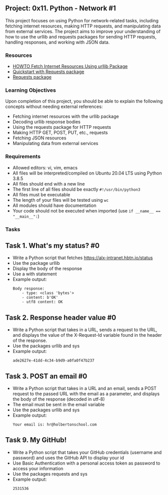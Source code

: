 ## Project: 0x11. Python - Network #1

This project focuses on using Python for network-related tasks, including fetching internet resources, making HTTP requests, and manipulating data from external services. The project aims to improve your understanding of how to use the urllib and requests packages for sending HTTP requests, handling responses, and working with JSON data.

### Resources
- [HOWTO Fetch Internet Resources Using urllib Package](https://docs.python.org/3/howto/urllib2.html)
- [Quickstart with Requests package](https://docs.python-requests.org/en/latest/user/quickstart/)
- [Requests package](https://docs.python-requests.org/en/latest/)

### Learning Objectives
Upon completion of this project, you should be able to explain the following concepts without needing external references:
- Fetching internet resources with the urllib package
- Decoding urllib response bodies
- Using the requests package for HTTP requests
- Making HTTP GET, POST, PUT, etc., requests
- Fetching JSON resources
- Manipulating data from external services

### Requirements
- Allowed editors: vi, vim, emacs
- All files will be interpreted/compiled on Ubuntu 20.04 LTS using Python 3.8.5
- All files should end with a new line
- The first line of all files should be exactly `#!/usr/bin/python3`
- All files must be executable
- The length of your files will be tested using `wc`
- All modules should have documentation
- Your code should not be executed when imported (use `if __name__ == "__main__":`)

### Tasks
## Task 1. What's my status? #0
   - Write a Python script that fetches https://alx-intranet.hbtn.io/status
   - Use the package urllib
   - Display the body of the response
   - Use a with statement
   - Example output:
     ```
     Body response:
         - type: <class 'bytes'>
         - content: b'OK'
         - utf8 content: OK
     ```

## Task 2. Response header value #0
   - Write a Python script that takes in a URL, sends a request to the URL, and displays the value of the X-Request-Id variable found in the header of the response.
   - Use the packages urllib and sys
   - Example output:
     ```
     ade2627e-41dd-4c34-b9d9-a0fa0f47b237
     ```

## Task 3. POST an email #0
   - Write a Python script that takes in a URL and an email, sends a POST request to the passed URL with the email as a parameter, and displays the body of the response (decoded in utf-8)
   - The email must be sent in the email variable
   - Use the packages urllib and sys
   - Example output:
     ```
     Your email is: hr@holbertonschool.com
     ```

## Task 9. My GitHub!
   - Write a Python script that takes your GitHub credentials (username and password) and uses the GitHub API to display your id
   - Use Basic Authentication with a personal access token as password to access your information
   - Use the packages requests and sys
   - Example output:
     ```
     2531536
     ```

